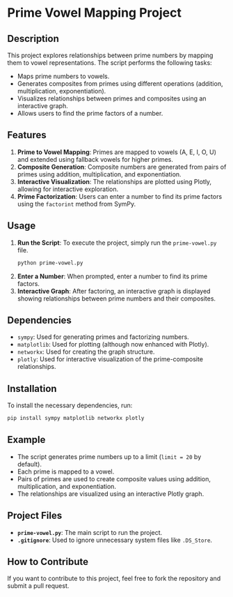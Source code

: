 # Prime Vowel Mapping Project

## Description
This project explores relationships between prime numbers by mapping them 
to vowel representations. The script performs the following tasks:
- Maps prime numbers to vowels.
- Generates composites from primes using different operations (addition, 
multiplication, exponentiation).
- Visualizes relationships between primes and composites using an 
interactive graph.
- Allows users to find the prime factors of a number.

## Features
1. **Prime to Vowel Mapping**: Primes are mapped to vowels (A, E, I, O, U) 
and extended using fallback vowels for higher primes.
2. **Composite Generation**: Composite numbers are generated from pairs of 
primes using addition, multiplication, and exponentiation.
3. **Interactive Visualization**: The relationships are plotted using 
Plotly, allowing for interactive exploration.
4. **Prime Factorization**: Users can enter a number to find its prime 
factors using the `factorint` method from SymPy.

## Usage
1. **Run the Script**: To execute the project, simply run the 
`prime-vowel.py` file.
   ```bash
   python prime-vowel.py
   ```
2. **Enter a Number**: When prompted, enter a number to find its prime 
factors.
3. **Interactive Graph**: After factoring, an interactive graph is 
displayed showing relationships between prime numbers and their 
composites.

## Dependencies
- `sympy`: Used for generating primes and factorizing numbers.
- `matplotlib`: Used for plotting (although now enhanced with Plotly).
- `networkx`: Used for creating the graph structure.
- `plotly`: Used for interactive visualization of the prime-composite 
relationships.

## Installation
To install the necessary dependencies, run:
```bash
pip install sympy matplotlib networkx plotly
```

## Example
- The script generates prime numbers up to a limit (`limit = 20` by 
default).
- Each prime is mapped to a vowel.
- Pairs of primes are used to create composite values using addition, 
multiplication, and exponentiation.
- The relationships are visualized using an interactive Plotly graph.

## Project Files
- **`prime-vowel.py`**: The main script to run the project.
- **`.gitignore`**: Used to ignore unnecessary system files like 
`.DS_Store`.

## How to Contribute
If you want to contribute to this project, feel free to fork the 
repository and submit a pull request.
